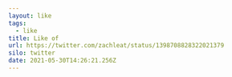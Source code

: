 ```yaml
---
layout: like
tags:
  - like
title: Like of
url: https://twitter.com/zachleat/status/1398708828322021379
silo: twitter
date: 2021-05-30T14:26:21.256Z
---
```


